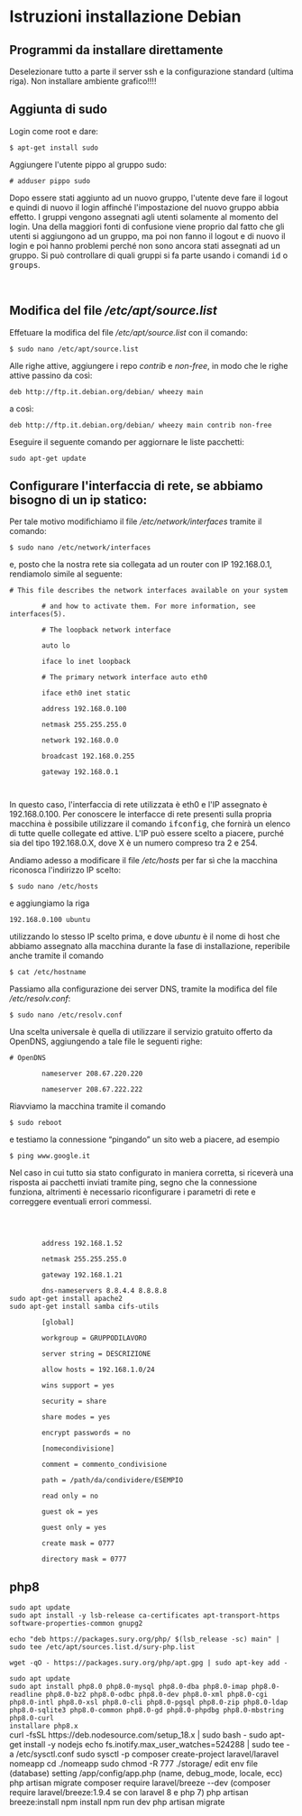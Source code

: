 <h1>
    Istruzioni installazione Debian</h1>
<h2>
    Programmi da installare direttamente</h2>
<p>
    Deselezionare tutto a parte il server ssh e la configurazione standard (ultima riga). Non installare ambiente grafico!!!!</p>
<p>
<h2>
    Aggiunta di sudo</h2>
<p>
    Login come root e dare:</p>
<div class="code">
    <code>$ apt-get install sudo </code></div>
<p>
    Aggiungere l&#39;utente pippo al gruppo sudo:</p>
<div class="code">
    <code># adduser pippo sudo </code></div>
<p>
    Dopo essere stati aggiunto ad un nuovo gruppo, l&#39;utente deve fare il logout e quindi di nuovo il login affinch&eacute; l&#39;impostazione del nuovo gruppo abbia effetto. I gruppi vengono assegnati agli utenti solamente al momento del login. Una della maggiori fonti di confusione viene proprio dal fatto che gli utenti si aggiungono ad un gruppo, ma poi non fanno il logout e di nuovo il login e poi hanno problemi perch&eacute; non sono ancora stati assegnati ad un gruppo. Si pu&ograve; controllare di quali gruppi si fa parte usando i comandi <tt>id</tt> o <tt>groups</tt>.</p>
<p>
    &nbsp;</p>
<h2>Modifica del file <em>/etc/apt/source.list</em></h2>
<p>Effetuare la modifica del file <em>/etc/apt/source.list</em> con il comando:</p>
<div class="code"><code>$ sudo nano /etc/apt/source.list </code></div>
<p>
    Alle righe attive, aggiungere i repo <em>contrib</em> e <em>non-free</em>, in modo che le righe attive passino da cos&igrave;:</p>
<div class="code">
    <code>deb http://ftp.it.debian.org/debian/ wheezy main </code></div>
<p>			a cos&igrave;:</p>
<div class="code">
    <code>deb http://ftp.it.debian.org/debian/ wheezy main contrib non-free </code></div>
<p> Eseguire il seguente comando per aggiornare le liste pacchetti:</p>
<div class="code">
    <code>sudo apt-get update</code></div>
<h2>
    Configurare l&#39;interfaccia di rete, se abbiamo bisogno di un ip statico:</h2>
<p>
    Per tale motivo modifichiamo il file <em>/etc/network/interfaces</em> tramite il comando:</p>
<div class="code">
    <code>$ sudo nano /etc/network/interfaces </code></div>
<p>
    e, posto che la nostra rete sia collegata ad un router con IP 192.168.0.1, rendiamolo simile al seguente:</p>
<div class="code">
    <code># This file describes the network interfaces available on your system<br />
        # and how to activate them. For more information, see interfaces(5).<br />
        # The loopback network interface<br />
        auto lo<br />
        iface lo inet loopback<br />
        # The primary network interface auto eth0<br />
        iface eth0 inet static<br />
        address 192.168.0.100<br />
        netmask 255.255.255.0<br />
        network 192.168.0.0<br />
        broadcast 192.168.0.255<br />
        gateway 192.168.0.1<br />
    </code></div>
<p>
    In questo caso, l&#39;interfaccia di rete utilizzata &egrave; eth0 e l&#39;IP assegnato &egrave; 192.168.0.100. Per conoscere le interfacce di rete presenti sulla propria macchina &egrave; possibile utilizzare il comando <tt>ifconfig</tt>, che fornir&agrave; un elenco di tutte quelle collegate ed attive. L&#39;IP pu&ograve; essere scelto a piacere, purch&eacute; sia del tipo 192.168.0.X, dove X &egrave; un numero compreso tra 2 e 254.</p>
<p>
    Andiamo adesso a modificare il file <em>/etc/hosts</em> per far s&igrave; che la macchina riconosca l&#39;indirizzo IP scelto:</p>
<div class="code">
    <code>$ sudo nano /etc/hosts </code></div>
<p>
    e aggiungiamo la riga</p>
<div class="code">
    <code>192.168.0.100 ubuntu </code></div>
<p>
    utilizzando lo stesso IP scelto prima, e dove <em>ubuntu</em> &egrave; il nome di host che abbiamo assegnato alla macchina durante la fase di installazione, reperibile anche tramite il comando</p>
<div class="code">
    <code>$ cat /etc/hostname </code></div>
<p>
    Passiamo alla configurazione dei server DNS, tramite la modifica del file <em>/etc/resolv.conf</em>:</p>
<div class="code">
    <code>$ sudo nano /etc/resolv.conf </code></div>
<p>
    Una scelta universale &egrave; quella di utilizzare il servizio gratuito offerto da OpenDNS, aggiungendo a tale file le seguenti righe:</p>
<div class="code">
    <code># OpenDNS<br />
        nameserver 208.67.220.220<br />
        nameserver 208.67.222.222 </code></div>
<p>
    Riavviamo la macchina tramite il comando</p>
<div class="code">
    <code>$ sudo reboot </code></div>
<p>
    e testiamo la connessione &ldquo;pingando&rdquo; un sito web a piacere, ad esempio</p>
<div class="code">
    <code>$ ping www.google.it </code></div>
<p>
    Nel caso in cui tutto sia stato configurato in maniera corretta, si ricever&agrave; una risposta ai pacchetti inviati tramite ping, segno che la connessione funziona, altrimenti &egrave; necessario riconfigurare i parametri di rete e correggere eventuali errori commessi.</p>
<p>
    &nbsp;</p>
<div class="code">
    <code>			
        address 192.168.1.52<br />
        netmask 255.255.255.0<br />
        gateway 192.168.1.21<br />
        dns-nameservers 8.8.4.4 8.8.8.8<br /></code></div>
<div class="code">
    <code>sudo apt-get install apache2</code></div>
<div class="code">
    <code>sudo apt-get install samba cifs-utils<br />
        [global]<br />
        workgroup = GRUPPODILAVORO<br />
        server string = DESCRIZIONE<br />
        allow hosts = 192.168.1.0/24<br />
        wins support = yes<br />
        security = share<br />
        share modes = yes<br />
        encrypt passwords = no<br />
        [nomecondivisione]<br />
        comment = commento_condivisione<br />
        path = /path/da/condividere/ESEMPIO<br />
        read only = no<br />
        guest ok = yes<br />
        guest only = yes<br />
        create mask = 0777<br />
        directory mask = 0777</code></div>
<h2>php8</h2>
<div class="code">
    <code>sudo apt update</code></div>
<div class="code">
    <code>sudo apt install -y lsb-release ca-certificates apt-transport-https software-properties-common gnupg2<br />
echo "deb https://packages.sury.org/php/ $(lsb_release -sc) main" | sudo tee /etc/apt/sources.list.d/sury-php.list<br />
wget -qO - https://packages.sury.org/php/apt.gpg | sudo apt-key add -<br />
sudo apt update </code></div>
<div class="code">
    <code>sudo apt install php8.0 php8.0-mysql php8.0-dba php8.0-imap php8.0-readline php8.0-bz2 php8.0-odbc php8.0-dev php8.0-xml php8.0-cgi php8.0-intl php8.0-xsl php8.0-cli php8.0-pgsql php8.0-zip php8.0-ldap php8.0-sqlite3 php8.0-common php8.0-gd php8.0-phpdbg php8.0-mbstring php8.0-curl
installare php8.x</code></div>
curl -fsSL https://deb.nodesource.com/setup_18.x | sudo bash -
sudo apt-get install -y nodejs
echo fs.inotify.max_user_watches=524288 | sudo tee -a /etc/sysctl.conf
sudo sysctl -p
composer create-project laravel/laravel nomeapp
cd ./nomeapp
sudo chmod -R 777 ./storage/
edit env file (database)
setting /app/config/app.php (name, debug_mode, locale, ecc)
php artisan migrate
composer require laravel/breeze --dev (composer require laravel/breeze:1.9.4 se con laravel 8 e php 7)
php artisan breeze:install 
npm install
npm run dev
php artisan migrate



